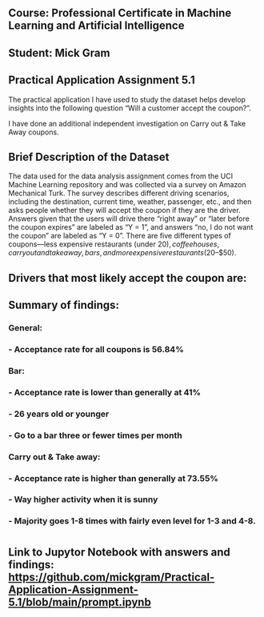 ## Course: Professional Certificate in Machine Learning and Artificial Intelligence
## Student: Mick Gram

## Practical Application Assignment 5.1
The practical application I have used to study the dataset helps develop insights into the following question “Will a customer accept the coupon?”. 

I have done an additional independent investigation on Carry out & Take Away coupons.

## Brief Description of the Dataset
The data used for the data analysis assignment comes from the UCI Machine Learning repository and was collected via a survey on Amazon Mechanical Turk. The survey describes different driving scenarios, including the destination, current time, weather, passenger, etc., and then asks people whether they will accept the coupon if they are the driver. Answers given that the users will drive there “right away” or “later before the coupon expires” are labeled as “Y = 1”, and answers “no, I do not want the coupon” are labeled as “Y = 0”. There are five different types of coupons—less expensive restaurants (under $20), coffee houses, carry out and take away, bars, and more expensive restaurants ($20–$50).

## Drivers that most likely accept the coupon are:
## Summary of findings:
###  General:
###     - Acceptance rate for all coupons is 56.84%
###  Bar: 
###     - Acceptance rate is lower than generally at 41%
###     - 26 years old or younger 
###     - Go to a bar three or fewer times per month
### Carry out & Take away:
###     - Acceptance rate is higher than generally at 73.55%
###     - Way higher activity when it is sunny
###     - Majority goes 1-8 times with fairly even level for 1-3 and 4-8.
#
## Link to Jupytor Notebook with answers and findings: https://github.com/mickgram/Practical-Application-Assignment-5.1/blob/main/prompt.ipynb


